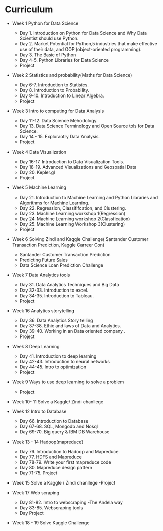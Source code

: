 # Curriculum

- Week 1 Python for Data Science 

    - Day 1. Introduction on Python for Data Science and Why Data Scientist should use Python.
    - Day 2. Market Potential for Python,5 industries that make effective use of their data, and OOP (object-oriented programming).
    - Day 3. The Basic of Python
    - Day 4-5. Python Libraries for Data Science 
    - Project
    
- Week 2 Statistics and probability(Maths for Data Science)

    - Day 6-7. Introduction to Statisics.
    - Day 8. Introduction to Probability.
    - Day 9-10. Introduction to Linear Algebra.
    - Project
    
- Week 3 Intro to computing for Data Analysis

    - Day 11-12. Data Science Mehodology.
    - Day 13. Data Science Terminology and Open Source tols for Data Science.
    - Day 14 - 15. Exploraotry Data Analysis. 
    - Project
    
- Week 4 Data Visualization

    - Day 16-17. Introduction to Data Visualization Tools.
    - Day 18-19. Advanced Visualizations and Geospatial Data
    - Day 20. Kepler.gl
    - Project 
    
- Week 5 Machine Learning

    - Day 21. Introduction to Machine Learning and  Python Libraries and Algorithms for Machine Learning.
    - Day 22. Regression, Classififcation, and Clustering.
    - Day 23. Machine Learning workshop 1(Regression)
    - Day 24. Machine Learning workshop 2(Classfication)
    - Day 25. Machine Learning Workshop 3(Clustering)
    - Project

- Week 6 Solving Zindi and Kaggle Challenge( Santander Customer Transaction Prediction, Kaggle Carreer Con)
    - Santander Customer Transaction Prediction
    - Predicting Future Sales
    - Data Science Loan Prediction Challenge
    
- Week 7 Data Analytics tools 
    - Day 31. Data Analytics Techniques and Big Data
    - Day 32-33. Introduction to excel.
    - Day 34-35. Introduction to Tableau.
    - Project
    
- Week 16 Analytics storytelling
    - Day 36. Data Analytics Story telling
    - Day 37-38. Ethic and laws of Data and Analytics.
    - Day 39-40. Working in an Data oriented company .
    - Project

- Week 8 Deep Learning
    - Day 41. Introduction to deep learning
    - Day 42-43. Introduction to neural networks
    - Day 44-45. Intro to optimization
    - Project
    
- Week 9 Ways to use deep learning to solve a problem
    -  Project
    
- Week 10- 11 Solve a Kaggle/ Zindi chanllege

- Week 12 Intro to Database
    - Day 66. Introduction to Database
    - Day 67-68. SQL, Mongodb and Nosql
    - Day 69-70. Big query & IBM DB Warehouse
   
    
- Week 13 - 14 Hadoop(mapreduce)
    - Day 76. Introduction to Hadoop and Mapreduce.
    - Day 77. HDFS and Mapreduce
    - Day 78-79. Write your first mapreduce code
    - Day 80. Mapreduce design pattern
    - Day 71-75. Project
    
- Week 15 Solve a Kaggle / Zindi chanllege
    -Project

- Week 17 Web scraping 
    - Day 81-82. Intro to webscraping -The Andela way
    - Day 83-85. Webscraping tools
    - Day Project
    
- Week 18 - 19 Solve Kaggle Challenge 
